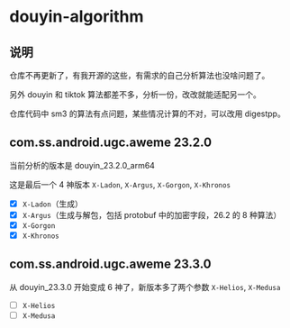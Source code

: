 # douyin-algorithm

## 说明

仓库不再更新了，有我开源的这些，有需求的自己分析算法也没啥问题了。

另外 douyin 和 tiktok 算法都差不多，分析一份，改改就能适配另一个。

仓库代码中 sm3 的算法有点问题，某些情况计算的不对，可以改用 digestpp。

## com.ss.android.ugc.aweme 23.2.0

当前分析的版本是 douyin_23.2.0_arm64

这是最后一个 4 神版本 `X-Ladon`, `X-Argus`, `X-Gorgon`, `X-Khronos`

- [x] `X-Ladon`（生成）
- [x] `X-Argus`（生成与解包，包括 protobuf 中的加密字段，26.2 的 8 种算法）
- [x] `X-Gorgon`
- [x] `X-Khronos`

## com.ss.android.ugc.aweme 23.3.0

从 douyin_23.3.0 开始变成 6 神了，新版本多了两个参数 `X-Helios`, `X-Medusa`

- [ ] `X-Helios`
- [ ] `X-Medusa`
